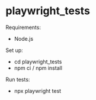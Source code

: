 # playwright_tests

Requirements:
- Node.js

Set up:
- cd playwright_tests
- npm ci / npm install

Run tests:
- npx playwright test
